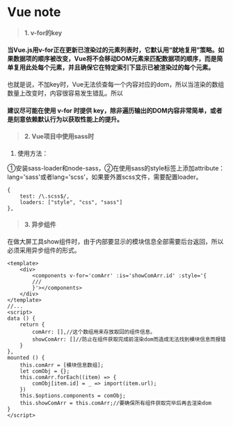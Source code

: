 Vue note
===================
> #### 1. v-for的key


#### 当Vue.js用v-for正在更新已渲染过的元素列表时，它默认用“就地复用”策略。如果数据项的顺序被改变，Vue将不会移动DOM元素来匹配数据项的顺序，而是简单复用此处每个元素，并且确保它在特定索引下显示已被渲染过的每个元素。


也就是说，不加key时，Vue无法侦查每一个内容对应的dom，所以当渲染的数组数量上改变时，内容很容易发生错乱。所以


#### 建议尽可能在使用 v-for 时提供 key，除非遍历输出的DOM内容非常简单，或者是刻意依赖默认行为以获取性能上的提升。

> #### 2. Vue项目中使用sass时
1. 使用方法：

①安装sass-loader和node-sass，②在使用sass的style标签上添加attribute：lang='sass'或者lang='scss'，如果要外置scss文件，需要配置loader。

    {
        test: /\.scss$/,
        loaders: ["style", "css", "sass"]
    },
> #### 3. 异步组件
在做大屏工具show组件时，由于内部要显示的模块信息全部需要后台返回，所以必须采用异步组件的形式。

    <template>
        <div>
            <components v-for='comArr' :is='showComArr.id' :style='{
            ///
            }'></components>
        </div>
    </template>
    //...
    <script>
    data () {
        return {
            comArr: [],//这个数组用来存放取回的组件信息。
            showComArr: []//防止在组件获取完成前渲染dom而造成无法找到模块信息而报错
        }
    },
    mounted () {
        this.comArr = [模块信息数组];
        let comObj = {};
        this.comArr.forEach((item) => {
            comObj[item.id] = _ => import(item.url);
        })
        this.$options.components = comObj;
        this.showComArr = this.comArr;//要确保所有组件获取完毕后再去渲染dom
    }
    </script>